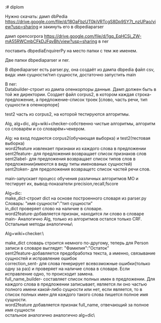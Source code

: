 :# diplom

Нужно скачать: дамп dbPedia https://drive.google.com/file/d/18OaFbzUT0kjVRTcgS8Dp9SY7t_nzUPao/view?usp=sharing и закинуть его в dbpediaparser

дамп opencorpora https://drive.google.com/file/d/1gq_EqHCSj_ZW-mA55RWCmbCFkDJFqvBh/view?usp=sharing в ner

поставить dbpediaEnquirerPy на место папки с тем же именем.

Две папки dbpediaparser и ner.

В dbpediaparser есть parser.py, она создаёт из дампа dbpedia файл csv, вида: имя сущности/тип сущности, достаточно запустить main

В ner:\
Databuilder-строит из дампа опенкорпоры данные. Дамп должен быть в той же директории. Создает файл corpus2, в котором каждая строка-предложение, а предложение-список троек [слово, часть речи, тип сущности в опенкорпоре] 

test2 часть из corpus2, на которой тестируются алгоритмы.


Alg, alg+dic, alg+wiki+checker-собственно чистые алгоритмы, алгоритм со словарём и со словарём+чекером.

Alg:
  на вход подаются corpus2(обучающая выборка) и test2(тестовая выборка)\
  word2feature извлекает признаки из каждого слова в предложении\
  sent2feature- для предложения возвращает список признаков слов\
  sent2label- для предложения возвращает список типов слов в предложении(имеются в виду типы именованых сущностей)\
  sent2token- для предоложения возвращетс список частей речи слов.

main-запускает процесс обучения различных алгоритмов МО и тестирует их, вывод-показатели precision,recall,fscore

Alg+dic:\
  make_dict-строит dict на основе построенного словаря из parser.py Словарь: "имя сущности":"тип сущности"\
  in_dict проверяет слово на наличие в словаре.\
  word2feature-добавляется признак, находится ли слово в словаре\
  main- Аналогично Alg, только из алгоритмов остался только CRF.\
  Остальные методы аналогичны\

Alg+wiki+checker:\

  make_dict словарь строится немного по-другому, теперь для Person записи в словаре выглядят: "Фамилия":"Остаток"\
  sent2feature-добавляется предобработка текста, а именно, связывание сущностей и исправление ошибок\
  correction_sent- для слова генерирует всевозможные ошибки(только одну за раз) и проверяет на наличие слова в словаре. Если исправление  одно, то происходит замена.\
  full_name_builder- составляет список полных имен в предложении. Для каждого слова в предложении записывает, является ли оно частью полного имени какой-либо сущности или нет, если является, то в список полных имен для каждого такого слова пишется полное имя сущности.\
  word2feature добавляется признак full_name, отвечающий за полное имя сущности\
остальное аналогично аналогично alg+dic\




